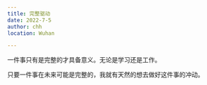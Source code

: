 ```yaml
---
title: 完整驱动
date: 2022-7-5
author: chh
location: Wuhan

---
```


一件事只有是完整的才具备意义。无论是学习还是工作。

只要一件事在未来可能是完整的，我就有天然的想去做好这件事的冲动。